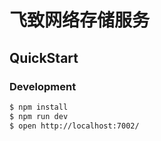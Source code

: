 # 飞致网络存储服务

## QuickStart

### Development

```bash
$ npm install
$ npm run dev
$ open http://localhost:7002/
```

[midway]: https://midwayjs.org
